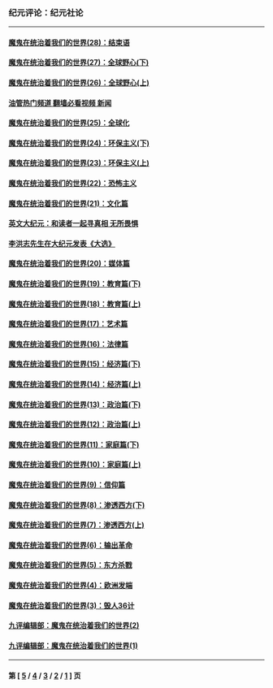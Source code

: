 ### 纪元评论：纪元社论
---
#### [魔鬼在统治着我们的世界(28)：结束语](../../pages/nsc422/n10936246.md?10310330) 
#### [魔鬼在统治着我们的世界(27)：全球野心(下)](../../pages/nsc422/n10928319.md?10310330) 
#### [魔鬼在统治着我们的世界(26)：全球野心(上)](../../pages/nsc422/n10900318.md?10310330) 
#### [油管热门频道 翻墙必看视频 新闻](ok?10310330)
#### [魔鬼在统治着我们的世界(25)：全球化](../../pages/nsc422/n10788205.md?10310330) 
#### [魔鬼在统治着我们的世界(24)：环保主义(下)](../../pages/nsc422/n10695307.md?10310330) 
#### [魔鬼在统治着我们的世界(23)：环保主义(上)](../../pages/nsc422/n10688613.md?10310330) 
#### [魔鬼在统治着我们的世界(22)：恐怖主义](../../pages/nsc422/n10614727.md?10310330) 
#### [魔鬼在统治着我们的世界(21)：文化篇](../../pages/nsc422/n10597706.md?10310330) 
#### [英文大纪元：和读者一起寻真相 无所畏惧](../../pages/nsc422/n12542027.md?10310330) 
#### [李洪志先生在大纪元发表《大选》](../../pages/nsc422/n12534746.md?10310330) 
#### [魔鬼在统治着我们的世界(20)：媒体篇](../../pages/nsc422/n10586579.md?10310330) 
#### [魔鬼在统治着我们的世界(19)：教育篇(下)](../../pages/nsc422/n10564808.md?10310330) 
#### [魔鬼在统治着我们的世界(18)：教育篇(上)](../../pages/nsc422/n10526970.md?10310330) 
#### [魔鬼在统治着我们的世界(17)：艺术篇](../../pages/nsc422/n10499093.md?10310330) 
#### [魔鬼在统治着我们的世界(16)：法律篇](../../pages/nsc422/n10485969.md?10310330) 
#### [魔鬼在统治着我们的世界(15)：经济篇(下)](../../pages/nsc422/n10469975.md?10310330) 
#### [魔鬼在统治着我们的世界(14)：经济篇(上)](../../pages/nsc422/n10457370.md?10310330) 
#### [魔鬼在统治着我们的世界(13)：政治篇(下)](../../pages/nsc422/n10448270.md?10310330) 
#### [魔鬼在统治着我们的世界(12)：政治篇(上)](../../pages/nsc422/n10444576.md?10310330) 
#### [魔鬼在统治着我们的世界(11)：家庭篇(下)](../../pages/nsc422/n10440961.md?10310330) 
#### [魔鬼在统治着我们的世界(10)：家庭篇(上)](../../pages/nsc422/n10435448.md?10310330) 
#### [魔鬼在统治着我们的世界(9)：信仰篇](../../pages/nsc422/n10432159.md?10310330) 
#### [魔鬼在统治着我们的世界(8)：渗透西方(下)](../../pages/nsc422/n10429603.md?10310330) 
#### [魔鬼在统治着我们的世界(7)：渗透西方(上)](../../pages/nsc422/n10426013.md?10310330) 
#### [魔鬼在统治着我们的世界(6)：输出革命](../../pages/nsc422/n10421536.md?10310330) 
#### [魔鬼在统治着我们的世界(5)：东方杀戮](../../pages/nsc422/n10417707.md?10310330) 
#### [魔鬼在统治着我们的世界(4)：欧洲发端](../../pages/nsc422/n10414890.md?10310330) 
#### [魔鬼在统治着我们的世界(3)：毁人36计](../../pages/nsc422/n10411583.md?10310330) 
#### [九评编辑部：魔鬼在统治着我们的世界(2)](../../pages/nsc422/n10410036.md?10310330) 
#### [九评编辑部：魔鬼在统治着我们的世界(1)](../../pages/nsc422/n10406825.md?10310330) 

---
#### 第 [ [5](./5.md?10310330) / [4](./4.md?10310330) / [3](./3.md?10310330) / [2](./2.md?10310330) / [1](./1.md?10310330) ] 页
